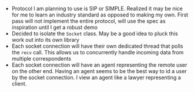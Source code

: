 * Protocol I am planning to use is SIP or SIMPLE. Realized it may be nice for me to learn an industry standard as opposed to making my own. First pass will not implement the entire protocol, will use the spec as inspiration until I get a robust demo
* Decided to isolate the `Socket` class. May be a good idea to pluck this work out into its own library
* Each socket connection will have their own dedicated thread that polls the `recv` call.  This allows us to concurrently handle incoming data from multiple correspondents
* Each socket connection will have an agent representing the remote user on the other end. Having an agent seems to be the best way to id a user by the socket connection. I view an agent like a lawyer representing a client.
